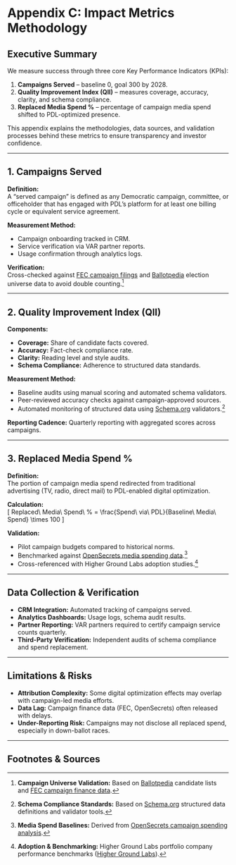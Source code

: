 # Appendix C: Impact Metrics Methodology

## Executive Summary

We measure success through three core Key Performance Indicators (KPIs):  

1. **Campaigns Served** – baseline 0, goal 300 by 2028.  
2. **Quality Improvement Index (QII)** – measures coverage, accuracy, clarity, and schema compliance.  
3. **Replaced Media Spend %** – percentage of campaign media spend shifted to PDL-optimized presence.  

This appendix explains the methodologies, data sources, and validation processes behind these metrics to ensure transparency and investor confidence.  

---

## 1. Campaigns Served

**Definition:**  
A “served campaign” is defined as any Democratic campaign, committee, or officeholder that has engaged with PDL’s platform for at least one billing cycle or equivalent service agreement.  

**Measurement Method:**  
- Campaign onboarding tracked in CRM.  
- Service verification via VAR partner reports.  
- Usage confirmation through analytics logs.  

**Verification:**  
Cross-checked against [FEC campaign filings](https://www.fec.gov/data/) and [Ballotpedia](https://ballotpedia.org/) election universe data to avoid double counting.[^1]  

---

## 2. Quality Improvement Index (QII)

**Components:**  
- **Coverage:** Share of candidate facts covered.  
- **Accuracy:** Fact-check compliance rate.  
- **Clarity:** Reading level and style audits.  
- **Schema Compliance:** Adherence to structured data standards.  

**Measurement Method:**  
- Baseline audits using manual scoring and automated schema validators.  
- Peer-reviewed accuracy checks against campaign-approved sources.  
- Automated monitoring of structured data using [Schema.org](https://schema.org/) validators.[^2]  

**Reporting Cadence:** Quarterly reporting with aggregated scores across campaigns.  

---

## 3. Replaced Media Spend %

**Definition:**  
The portion of campaign media spend redirected from traditional advertising (TV, radio, direct mail) to PDL-enabled digital optimization.  

**Calculation:**  
\[ Replaced\ Media\ Spend\ % = \frac{Spend\ via\ PDL}{Baseline\ Media\ Spend} \times 100 \]  

**Validation:**  
- Pilot campaign budgets compared to historical norms.  
- Benchmarked against [OpenSecrets media spending data](https://www.opensecrets.org/).[^3]  
- Cross-referenced with Higher Ground Labs adoption studies.[^4]  

---

## Data Collection & Verification

- **CRM Integration:** Automated tracking of campaigns served.  
- **Analytics Dashboards:** Usage logs, schema audit results.  
- **Partner Reporting:** VAR partners required to certify campaign service counts quarterly.  
- **Third-Party Verification:** Independent audits of schema compliance and spend replacement.  

---

## Limitations & Risks

- **Attribution Complexity:** Some digital optimization effects may overlap with campaign-led media efforts.  
- **Data Lag:** Campaign finance data (FEC, OpenSecrets) often released with delays.  
- **Under-Reporting Risk:** Campaigns may not disclose all replaced spend, especially in down-ballot races.  

---

## Footnotes & Sources

[^1]: **Campaign Universe Validation:** Based on [Ballotpedia](https://ballotpedia.org/) candidate lists and [FEC campaign finance data](https://www.fec.gov/data/).
[^2]: **Schema Compliance Standards:** Based on [Schema.org](https://schema.org/) structured data definitions and validator tools.
[^3]: **Media Spend Baselines:** Derived from [OpenSecrets campaign spending analysis](https://www.opensecrets.org/).
[^4]: **Adoption & Benchmarking:** Higher Ground Labs portfolio company performance benchmarks ([Higher Ground Labs](https://www.highergroundlabs.com/portfolio/)).

